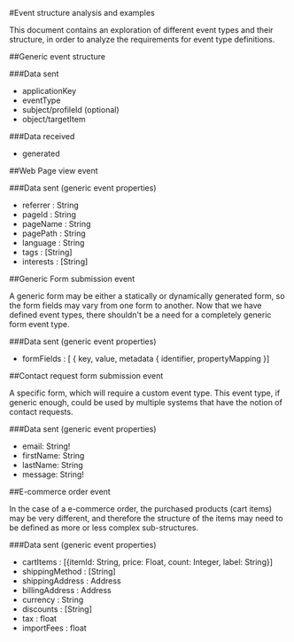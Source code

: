 #Event structure analysis and examples

This document contains an exploration of different event types and their structure, in order to analyze the requirements for event type definitions.

##Generic event structure

###Data sent
- applicationKey
- eventType
- subject/profileId (optional)
- object/targetItem

###Data received
- generated

##Web Page view event

###Data sent
(generic event properties)
- referrer : String
- pageId : String
- pageName : String
- pagePath : String
- language : String
- tags : [String]
- interests : [String]

##Generic Form submission event

A generic form may be either a statically or dynamically generated form, so the form fields may vary from one form to another. Now that we have defined event types, there shouldn't be a need for a completely generic form event type.

###Data sent
(generic event properties)
- formFields : [ { key, value, metadata { identifier, propertyMapping }]

##Contact request form submission event

A specific form, which will require a custom event type. This event type, if generic enough, could be used by multiple systems that have the notion of contact requests.

###Data sent
(generic event properties)
- email: String!
- firstName: String
- lastName: String
- message: String!

##E-commerce order event

In the case of a e-commerce order, the purchased products (cart items) may be very different, and therefore the structure of the items may need to be defined as more or less complex sub-structures. 

###Data sent
(generic event properties)
- cartItems : [{itemId: String, price: Float, count: Integer, label: String}]
- shippingMethod : [String]
- shippingAddress : Address
- billingAddress : Address
- currency : String
- discounts : [String]
- tax : float
- importFees : float
